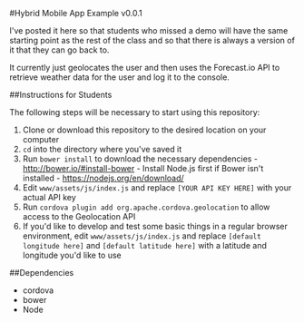 #Hybrid Mobile App Example v0.0.1

I've posted it here so that students who missed a demo will have the same starting point as the rest of the class and so that there is always a version of it that they can go back to.

It currently just geolocates the user and then uses the Forecast.io API to retrieve weather data for the user and log it to the console.

##Instructions for Students

The following steps will be necessary to start using this repository:

1. Clone or download this repository to the desired location on your computer
2. `cd` into the directory where you've saved it
3. Run `bower install` to download the necessary dependencies - http://bower.io/#install-bower - Install Node.js first if Bower isn't installed - https://nodejs.org/en/download/
4. Edit `www/assets/js/index.js` and replace `[YOUR API KEY HERE]` with your actual API key
5. Run `cordova plugin add org.apache.cordova.geolocation` to allow access to the Geolocation API
6. If you'd like to develop and test some basic things in a regular browser environment, edit `www/assets/js/index.js` and replace `[default longitude here]` and `[default latitude here]` with a latitude and longitude you'd like to use

##Dependencies

* cordova
* bower
* Node